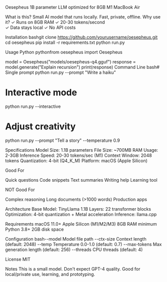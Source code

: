 Oesepheus
1B parameter LLM optimized for 8GB M1 MacBook Air

What is this?
Small AI model that runs locally. Fast, private, offline.
Why use it?
✓ Runs on 8GB RAM
✓ 20-30 tokens/second  
✓ Data stays local
✓ No API costs

Installation
bashgit clone https://github.com/yourusername/oesepheus.git
cd oesepheus
pip install -r requirements.txt
python run.py

Usage
Python
pythonfrom oesepheus import Oesepheus

model = Oesepheus("models/oesepheus-q4.gguf")
response = model.generate("Explain recursion")
print(response)
Command Line
bash# Single prompt
python run.py --prompt "Write a haiku"

# Interactive mode
python run.py --interactive

# Adjust creativity
python run.py --prompt "Tell a story" --temperature 0.9

Specifications
Model Size:       1.1B parameters
File Size:        ~700MB
RAM Usage:        2-3GB
Inference Speed:  20-30 tokens/sec (M1)
Context Window:   2048 tokens
Quantization:     4-bit (Q4_K_M)
Platform:         macOS (Apple Silicon)

Good For

Quick questions
Code snippets
Text summaries
Writing help
Learning tool

NOT Good For

Complex reasoning
Long documents (>1000 words)
Production apps


Architecture
Base Model:    TinyLlama 1.1B
Layers:        22 transformer blocks
Optimization:  4-bit quantization + Metal acceleration
Inference:     llama.cpp

Requirements
macOS 11.0+
Apple Silicon (M1/M2/M3)
8GB RAM minimum
Python 3.8+
2GB disk space

Configuration
bash--model         Model file path
--ctx-size      Context length (default: 2048)
--temp          Temperature 0.0-1.0 (default: 0.7)
--max-tokens    Max generation length (default: 256)
--threads       CPU threads (default: 4)

License
MIT

Notes
This is a small model. Don't expect GPT-4 quality.
Good for local/private use, learning, and prototyping.
